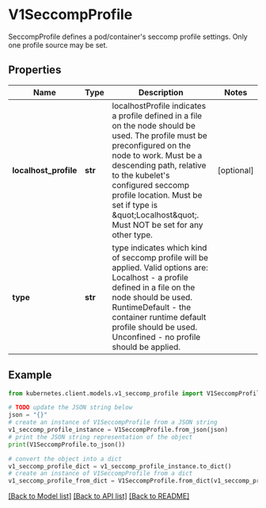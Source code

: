 # V1SeccompProfile

SeccompProfile defines a pod/container's seccomp profile settings. Only one profile source may be set.

## Properties

Name | Type | Description | Notes
------------ | ------------- | ------------- | -------------
**localhost_profile** | **str** | localhostProfile indicates a profile defined in a file on the node should be used. The profile must be preconfigured on the node to work. Must be a descending path, relative to the kubelet&#39;s configured seccomp profile location. Must be set if type is \&quot;Localhost\&quot;. Must NOT be set for any other type. | [optional] 
**type** | **str** | type indicates which kind of seccomp profile will be applied. Valid options are:  Localhost - a profile defined in a file on the node should be used. RuntimeDefault - the container runtime default profile should be used. Unconfined - no profile should be applied. | 

## Example

```python
from kubernetes.client.models.v1_seccomp_profile import V1SeccompProfile

# TODO update the JSON string below
json = "{}"
# create an instance of V1SeccompProfile from a JSON string
v1_seccomp_profile_instance = V1SeccompProfile.from_json(json)
# print the JSON string representation of the object
print(V1SeccompProfile.to_json())

# convert the object into a dict
v1_seccomp_profile_dict = v1_seccomp_profile_instance.to_dict()
# create an instance of V1SeccompProfile from a dict
v1_seccomp_profile_from_dict = V1SeccompProfile.from_dict(v1_seccomp_profile_dict)
```
[[Back to Model list]](../README.md#documentation-for-models) [[Back to API list]](../README.md#documentation-for-api-endpoints) [[Back to README]](../README.md)


